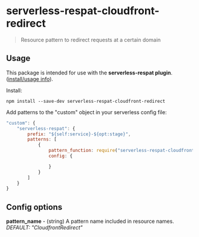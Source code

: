 # serverless-respat-cloudfront-redirect
> Resource pattern to redirect requests at a certain domain

## Usage

This package is intended for use with the **serverless-respat plugin**. ([install/usage info](https://github.com/traviswimer/serverless-respat)).

Install:

`npm install --save-dev serverless-respat-cloudfront-redirect`

Add patterns to the "custom" object in your serverless config file:

```javascript
"custom": {
	"serverless-respat": {
		prefix: "${self:service}-${opt:stage}",
		patterns: [
			{
				pattern_function: require("serverless-respat-cloudfront-redirect"),
				config: {

				}
			}
		]
	}
}
```

## Config options
**pattern_name** - (string) A pattern name included in resource names. *DEFAULT: "CloudfrontRedirect"*
